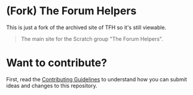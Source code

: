 # (Fork) The Forum Helpers

This is just a fork of the archived site of TFH so it's still viewable.

> The main site for the Scratch group "The Forum Helpers".

# Want to contribute?

First, read the [Contributing Guidelines](CONTRIBUTING.md) to understand how you can submit ideas and changes to this repository.
